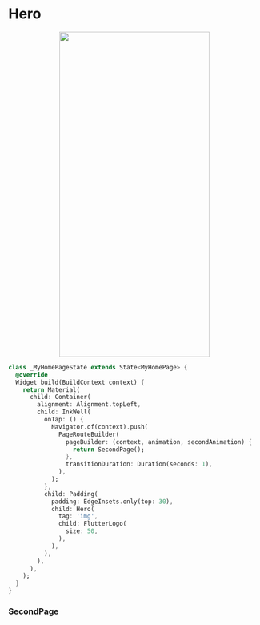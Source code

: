 # Hero
<p align="center">
<img src="https://docs.google.com/uc?id=1zap8Z84mDgTq39dBWyHe54urEOtzRvW-" height="649" width="300">
</p>

```dart
class _MyHomePageState extends State<MyHomePage> {
  @override
  Widget build(BuildContext context) {
    return Material(
      child: Container(
        alignment: Alignment.topLeft,
        child: InkWell(
          onTap: () {
            Navigator.of(context).push(
              PageRouteBuilder(
                pageBuilder: (context, animation, secondAnimation) {
                  return SecondPage();
                },
                transitionDuration: Duration(seconds: 1),
              ),
            );
          },
          child: Padding(
            padding: EdgeInsets.only(top: 30),
            child: Hero(
              tag: 'img',
              child: FlutterLogo(
                size: 50,
              ),
            ),
          ),
        ),
      ),
    );
  }
}
```

### SecondPage
```dart

